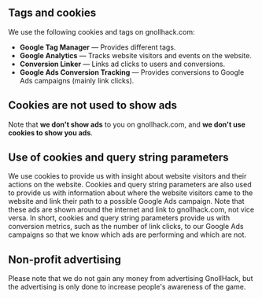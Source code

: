 ## Tags and cookies

We use the following cookies and tags on gnollhack.com:
- **Google Tag Manager** — Provides different tags.
- **Google Analytics** — Tracks website visitors and events on the website.
- **Conversion Linker** — Links ad clicks to users and conversions.
- **Google Ads Conversion Tracking** — Provides conversions to Google Ads campaigns (mainly link clicks).

## Cookies are  not used to show ads

Note that **we don't show ads** to you on gnollhack.com, and **we don't use cookies to show you ads**. 

## Use of cookies and query string parameters

We use cookies to provide us with insight about website visitors and their actions on the website. Cookies and query string parameters are also used to provide us with information about where the website visitors came to the website and link their path to a possible Google Ads campaign. Note that these ads are shown around the internet and link to gnollhack.com, not vice versa. In short, cookies and query string parameters provide us with conversion metrics, such as the number of link clicks, to our Google Ads campaigns so that we know which ads are performing and which are not.

## Non-profit advertising

Please note that we do not gain any money from advertising GnollHack, but the advertising is only done to increase people's awareness of the game.
